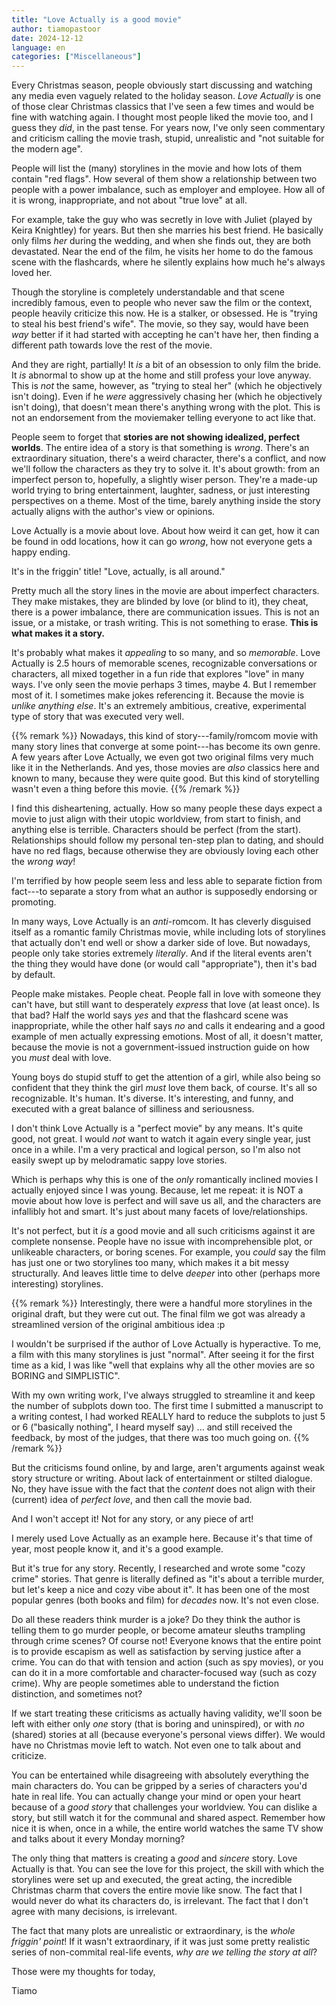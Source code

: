 ```yaml
---
title: "Love Actually is a good movie"
author: tiamopastoor
date: 2024-12-12
language: en
categories: ["Miscellaneous"]
---
```


Every Christmas season, people obviously start discussing and watching any media even vaguely related to the holiday season. _Love Actually_ is one of those clear Christmas classics that I've seen a few times and would be fine with watching again. I thought most people liked the movie too, and I guess they _did_, in the past tense. For years now, I've only seen commentary and criticism calling the movie trash, stupid, unrealistic and "not suitable for the modern age".

People will list the (many) storylines in the movie and how lots of them contain "red flags". How several of them show a relationship between two people with a power imbalance, such as employer and employee. How all of it is wrong, inappropriate, and not about "true love" at all.

For example, take the guy who was secretly in love with Juliet (played by Keira Knightley) for years. But then she marries his best friend. He basically only films _her_ during the wedding, and when she finds out, they are both devastated. Near the end of the film, he visits her home to do the famous scene with the flashcards, where he silently explains how much he's always loved her.

Though the storyline is completely understandable and that scene incredibly famous, even to people who never saw the film or the context, people heavily criticize this now. He is a stalker, or obsessed. He is "trying to steal his best friend's wife". The movie, so they say, would have been _way_ better if it had started with accepting he can't have her, then finding a different path towards love the rest of the movie.

And they are right, partially! It _is_ a bit of an obsession to only film the bride. It _is_ abnormal to show up at the home and still profess your love anyway. This is _not_ the same, however, as "trying to steal her" (which he objectively isn't doing). Even if he _were_ aggressively chasing her (which he objectively isn't doing), that doesn't mean there's anything wrong with the plot. This is not an endorsement from the moviemaker telling everyone to act like that.

People seem to forget that **stories are not showing idealized, perfect worlds**. The entire idea of a story is that something is _wrong_. There's an extraordinary situation, there's a weird character, there's a conflict, and now we'll follow the characters as they try to solve it. It's about growth: from an imperfect person to, hopefully, a slightly wiser person. They're a made-up world trying to bring entertainment, laughter, sadness, or just interesting perspectives on a theme. Most of the time, barely anything inside the story actually aligns with the author's view or opinions.

Love Actually is a movie about love. About how weird it can get, how it can be found in odd locations, how it can go _wrong_, how not everyone gets a happy ending. 

It's in the friggin' title! "Love, actually, is all around." 

Pretty much all the story lines in the movie are about imperfect characters. They make mistakes, they are blinded by love (or blind to it), they cheat, there is a power imbalance, there are communication issues. This is not an issue, or a mistake, or trash writing. This is not something to erase. **This is what makes it a story.** 

It's probably what makes it _appealing_ to so many, and so _memorable_. Love Actually is 2.5 hours of memorable scenes, recognizable conversations or characters, all mixed together in a fun ride that explores "love" in many ways. I've only seen the movie perhaps 3 times, maybe 4. But I remember most of it. I sometimes make jokes referencing it. Because the movie is _unlike anything else_. It's an extremely ambitious, creative, experimental type of story that was executed very well. 

{{% remark %}}
Nowadays, this kind of story---family/romcom movie with many story lines that converge at some point---has become its own genre. A few years after Love Actually, we even got two original films very much like it in the Netherlands. And yes, those movies are _also_ classics here and known to many, because they were quite good. But this kind of storytelling wasn't even a thing before this movie.
{{% /remark %}}

I find this disheartening, actually. How so many people these days expect a movie to just align with their utopic worldview, from start to finish, and anything else is terrible. Characters should be perfect (from the start). Relationships should follow my personal ten-step plan to dating, and should have no red flags, because otherwise they are obviously loving each other the _wrong way_! 

I'm terrified by how people seem less and less able to separate fiction from fact---to separate a story from what an author is supposedly endorsing or promoting. 

In many ways, Love Actually is an _anti_-romcom. It has cleverly disguised itself as a romantic family Christmas movie, while including lots of storylines that actually don't end well or show a darker side of love. But nowadays, people only take stories extremely _literally_. And if the literal events aren't the thing they would have done (or would call "appropriate"), then it's bad by default.

People make mistakes. People cheat. People fall in love with someone they can't have, but still want to desperately _express_ that love (at least once). Is that bad? Half the world says _yes_ and that the flashcard scene was inappropriate, while the other half says _no_ and calls it endearing and a good example of men actually expressing emotions. Most of all, it doesn't matter, because the movie is not a government-issued instruction guide on how you _must_ deal with love.

Young boys do stupid stuff to get the attention of a girl, while also being so confident that they think the girl _must_ love them back, of course. It's all so recognizable. It's human. It's diverse. It's interesting, and funny, and executed with a great balance of silliness and seriousness.

I don't think Love Actually is a "perfect movie" by any means. It's quite good, not great. I would _not_ want to watch it again every single year, just once in a while. I'm a very practical and logical person, so I'm also not easily swept up by melodramatic sappy love stories. 

Which is perhaps why this is one of the _only_ romantically inclined movies I actually enjoyed since I was young. Because, let me repeat: it is NOT a movie about how love is perfect and will save us all, and the characters are infallibly hot and smart. It's just about many facets of love/relationships.

It's not perfect, but it _is_ a good movie and all such criticisms against it are complete nonsense. People have no issue with incomprehensible plot, or unlikeable characters, or boring scenes. For example, you _could_ say the film has just one or two storylines too many, which makes it a bit messy structurally. And leaves little time to delve _deeper_ into other (perhaps more interesting) storylines. 

{{% remark %}}
Interestingly, there were a handful more storylines in the original draft, but they were cut out. The final film we got was already a streamlined version of the original ambitious idea :p 

I wouldn't be surprised if the author of Love Actually is hyperactive. To me, a film with this many storylines is just "normal". After seeing it for the first time as a kid, I was like "well that explains why all the other movies are so BORING and SIMPLISTIC". 

With my own writing work, I've always struggled to streamline it and keep the number of subplots down too. The first time I submitted a manuscript to a writing contest, I had worked REALLY hard to reduce the subplots to just 5 or 6 ("basically nothing", I heard myself say) ... and still received the feedback, by most of the judges, that there was too much going on.
{{% /remark %}}

But the criticisms found online, by and large, aren't arguments against weak story structure or writing. About lack of entertainment or stilted dialogue. No, they have issue with the fact that the _content_ does not align with their (current) idea of _perfect love_, and then call the movie bad. 

And I won't accept it! Not for any story, or any piece of art!

I merely used Love Actually as an example here. Because it's that time of year, most people know it, and it's a good example. 

But it's true for any story. Recently, I researched and wrote some "cozy crime" stories. That genre is literally defined as "it's about a terrible murder, but let's keep a nice and cozy vibe about it". It has been one of the most popular genres (both books and film) for _decades_ now. It's not even close.

Do all these readers think murder is a joke? Do they think the author is telling them to go murder people, or become amateur sleuths trampling through crime scenes? Of course not! Everyone knows that the entire point is to provide escapism as well as satisfaction by serving justice after a crime. You can do that with tension and action (such as spy movies), or you can do it in a more comfortable and character-focused way (such as cozy crime). Why are people sometimes able to understand the fiction distinction, and sometimes not?

If we start treating these criticisms as actually having validity, we'll soon be left with either only _one_ story (that is boring and uninspired), or with _no_ (shared) stories at all (because everyone's personal views differ). We would have no Christmas movie left to watch. Not even one to talk about and criticize.

You can be entertained while disagreeing with absolutely everything the main characters do. You can be gripped by a series of characters you'd hate in real life. You can actually change your mind or open your heart because of a _good story_ that challenges your worldview. You can dislike a story, but still watch it for the communal and shared aspect. Remember how nice it is when, once in a while, the entire world watches the same TV show and talks about it every Monday morning?

The only thing that matters is creating a _good_ and _sincere_ story. Love Actually is that. You can see the love for this project, the skill with which the storylines were set up and executed, the great acting, the incredible Christmas charm that covers the entire movie like snow. The fact that I would never do what its characters do, is irrelevant. The fact that I don't agree with many decisions, is irrelevant. 

The fact that many plots are unrealistic or extraordinary, is the _whole friggin' point_! If it wasn't extraordinary, if it was just some pretty realistic series of non-commital real-life events, _why are we telling the story at all_?

Those were my thoughts for today,

Tiamo